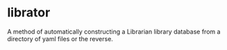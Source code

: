 librator
========

A method of automatically constructing a Librarian library database from a directory of yaml files or the reverse.

